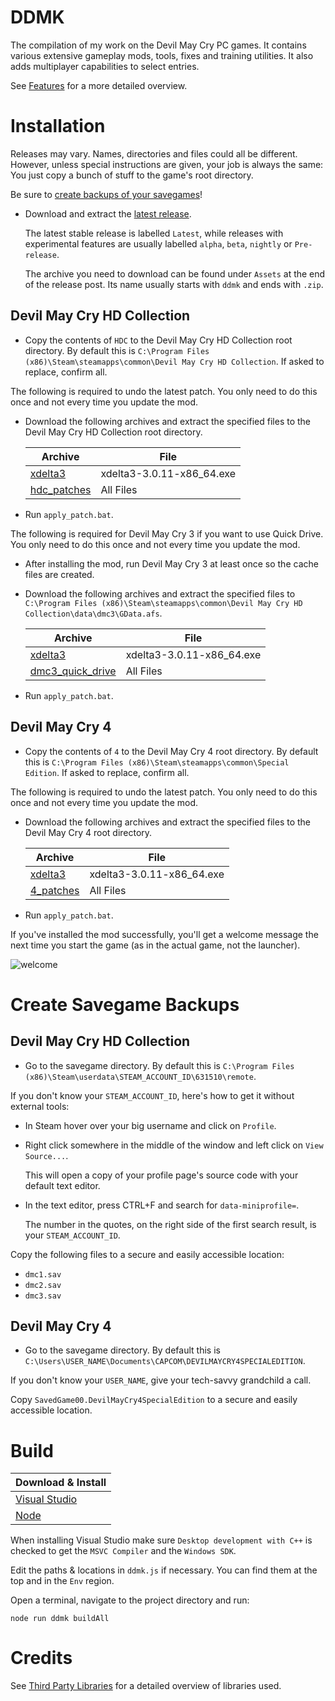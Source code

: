 # DDMK

The compilation of my work on the Devil May Cry PC games. It contains various extensive gameplay mods, tools, fixes and training utilities. It also adds multiplayer capabilities to select entries.

See [Features](https://github.com/serpentiem/ddmk/wiki/Features) for a more detailed overview.



# Installation

Releases may vary. Names, directories and files could all be different. However, unless special instructions are given, your job is always the same: You just copy a bunch of stuff to the game's root directory.

Be sure to [create backups of your savegames](#create-savegame-backups)!

* Download and extract the [latest release](https://github.com/serpentiem/ddmk/releases).

    The latest stable release is labelled `Latest`, while releases with experimental features are usually labelled `alpha`, `beta`, `nightly` or `Pre-release`.

    The archive you need to download can be found under `Assets` at the end of the release post. Its name usually starts with `ddmk` and ends with `.zip`.

## Devil May Cry HD Collection

* Copy the contents of `HDC` to the Devil May Cry HD Collection root directory. By default this is `C:\Program Files (x86)\Steam\steamapps\common\Devil May Cry HD Collection`. If asked to replace, confirm all.

The following is required to undo the latest patch. You only need to do this once and not every time you update the mod.

* Download the following archives and extract the specified files to the Devil May Cry HD Collection root directory.

    | Archive                                                                                                    | File                      |
    | ---                                                                                                        | ---                       |
    | [xdelta3](https://www.romhacking.net/download/utilities/928/)                                              | xdelta3-3.0.11-x86_64.exe |
    | [hdc_patches](https://github.com/serpentiem/ddmk/releases/download/2.7.3release/hdc_patches.zip)           | All Files                 |

* Run `apply_patch.bat`.

The following is required for Devil May Cry 3 if you want to use Quick Drive. You only need to do this once and not every time you update the mod.

* After installing the mod, run Devil May Cry 3 at least once so the cache files are created.

* Download the following archives and extract the specified files to `C:\Program Files (x86)\Steam\steamapps\common\Devil May Cry HD Collection\data\dmc3\GData.afs`.

    | Archive                                                                                                    | File                      |
    | ---                                                                                                        | ---                       |
    | [xdelta3](https://www.romhacking.net/download/utilities/928/)                                              | xdelta3-3.0.11-x86_64.exe |
    | [dmc3_quick_drive](https://github.com/serpentiem/ddmk/releases/download/2.7nightly16/dmc3_quick_drive.zip) | All Files                 |

* Run `apply_patch.bat`.

## Devil May Cry 4

* Copy the contents of `4` to the Devil May Cry 4 root directory. By default this is `C:\Program Files (x86)\Steam\steamapps\common\Special Edition`. If asked to replace, confirm all.

The following is required to undo the latest patch. You only need to do this once and not every time you update the mod.

* Download the following archives and extract the specified files to the Devil May Cry 4 root directory.

    | Archive                                                                                                    | File                      |
    | ---                                                                                                        | ---                       |
    | [xdelta3](https://www.romhacking.net/download/utilities/928/)                                              | xdelta3-3.0.11-x86_64.exe |
    | [4_patches](https://github.com/serpentiem/ddmk/releases/download/2.7.3release/4_patches.zip)               | All Files                 |

* Run `apply_patch.bat`.



If you've installed the mod successfully, you'll get a welcome message the next time you start the game (as in the actual game, not the launcher).

<!-- ![welcome](welcome.png) -->
![welcome](https://user-images.githubusercontent.com/38213025/144748682-48dcba6a-f98e-4789-9570-4264f3858254.png)


# Create Savegame Backups

## Devil May Cry HD Collection

* Go to the savegame directory. By default this is `C:\Program Files (x86)\Steam\userdata\STEAM_ACCOUNT_ID\631510\remote`.

If you don't know your `STEAM_ACCOUNT_ID`, here's how to get it without external tools:

* In Steam hover over your big username and click on `Profile`.
* Right click somewhere in the middle of the window and left click on `View Source...`.

    This will open a copy of your profile page's source code with your default text editor.

* In the text editor, press CTRL+F and search for `data-miniprofile=`.

    The number in the quotes, on the right side of the first search result, is your `STEAM_ACCOUNT_ID`.

Copy the following files to a secure and easily accessible location:

* `dmc1.sav`
* `dmc2.sav`
* `dmc3.sav`

## Devil May Cry 4

* Go to the savegame directory. By default this is `C:\Users\USER_NAME\Documents\CAPCOM\DEVILMAYCRY4SPECIALEDITION`.

If you don't know your `USER_NAME`, give your tech-savvy grandchild a call.

Copy `SavedGame00.DevilMayCry4SpecialEdition` to a secure and easily accessible location.



# Build

| Download & Install                                             |
| ---                                                            |
| [Visual Studio](https://visualstudio.microsoft.com/downloads/) |
| [Node](https://nodejs.org/en/download/)                        |

When installing Visual Studio make sure `Desktop development with C++` is checked to get the `MSVC Compiler` and the `Windows SDK`.

Edit the paths & locations in `ddmk.js` if necessary. You can find them at the top and in the `Env` region.

Open a terminal, navigate to the project directory and run:

```
node run ddmk buildAll
```



# Credits

See [Third Party Libraries](https://github.com/serpentiem/ddmk/tree/master/ThirdParty) for a detailed overview of libraries used.
